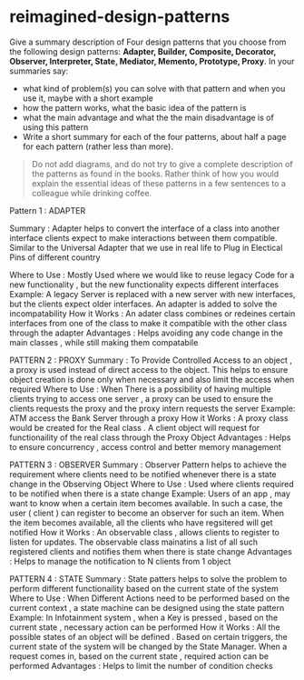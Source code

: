 # reimagined-design-patterns

Give a summary description of Four design patterns that you choose from the following design patterns: **Adapter,  Builder, Composite, Decorator, Observer, Interpreter, State, Mediator, Memento, Prototype, Proxy**. In your summaries say:

- what kind of problem(s) you can solve with that pattern and when you use it, maybe with a short example
- how the pattern works, what the basic idea of the pattern is
- what the main advantage and what the the main disadvantage is of using this pattern
- Write a short summary for each of the four patterns, about half a page for each pattern (rather less than more). 

> Do not add diagrams, and do not try to give a complete description of the patterns as found in the books. Rather think of how you would explain the essential ideas of these patterns in a few sentences to a colleague while drinking coffee.

Pattern 1 : ADAPTER

Summary : Adapter helps to convert the interface of a class into another interface clients expect to make interactions between them compatible.
Similar to the Universal Adapter that we use in real life to Plug in Electical Pins of different country 

Where to Use : Mostly Used where we would like to reuse legacy Code for a new functionality , but the new functionality expects different interfaces
Example: A legacy Server is replaced with a new server with new interfaces, but the clients expect older interfaces. An adapter is added to solve the incompatability
How it Works : An adater class combines or redeines certain interfaces from one of the class to make it compatible with the other class through the adapter
Advantages : Helps avoiding any code change in the main classes , while still making them compatabile 

PATTERN 2 : PROXY
Summary : To Provide Controlled Access to an object , a proxy is used instead of direct access to the object. This helps to ensure object creation is done only when necessary and also limit the access when required
Where to Use : When There is a possibility of having multiple clients trying to access one server , a proxy can be used to ensure the clients requests the proxy and the proxy intern requests the server
Example: ATM access the Bank Server through a proxy
How it Works : A proxy class would be created for the Real class . A client object will request for functionaility of the real class through the Proxy Object
Advantages : Helps to ensure concurrency ,  access control and better memory management

PATTERN 3 : OBSERVER
Summary : Observer Pattern helps to achieve the requirement where clients need to be notified whenever there is a state change in the Observing Object
Where to Use : Used where clients required to be notified when there is a state change
Example: Users of an app , may want to know when a certain item becomes available. In such a case, the user ( client ) can register to become an observer for such an item. When the item becomes available, all the clients who have regsitered will get notified
How it Works : An observable class , allows clients to register to listen for updates. The observable class mainatins a list of all such registered clients and notifies them when there is state change
Advantages : Helps to manage the notification to N clients from 1 object

PATTERN 4 : STATE
Summary : State patters helps to solve the problem to perform different functionaility based on the current state of the system
Where to Use : When Different Actions need to be performed based on the current context , a state machine can be designed using the state pattern
Example: In Infotainment system , when a Key is pressed , based on the current state , necessary action can be performed
How it Works : All the possible states of an object will be defined . Based on certain triggers, the current state of the system will be changed by the State Manager. When a request comes in, based on the current state , required action can be performed
Advantages : Helps to limit the number of condition checks
